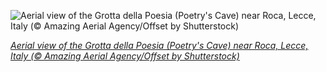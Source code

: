 
![Aerial view of the Grotta della Poesia (Poetry's Cave) near Roca, Lecce, Italy (© Amazing Aerial Agency/Offset by Shutterstock)](https://cn.bing.com//th?id=OHR.PoetrysCave_EN-US8786875244_1920x1080.jpg&rf=LaDigue_1920x1080.jpg&pid=hp)

*[Aerial view of the Grotta della Poesia (Poetry's Cave) near Roca, Lecce, Italy (© Amazing Aerial Agency/Offset by Shutterstock)](https://www.bing.com/search?q=roca+vecchia+italy&FORM=hpcapt&filters=HpDate%3a%2220210601_0700%22)*
